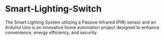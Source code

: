 # Smart-Lighting-Switch
The Smart Lighting System utilizing a Passive Infrared (PIR) sensor and an Arduino Uno is an innovative home automation project designed to enhance convenience, energy efficiency, and security.
